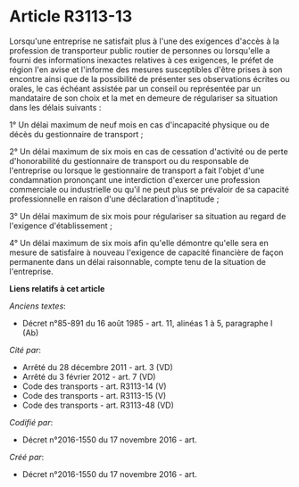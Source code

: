 # Article R3113-13

Lorsqu'une entreprise ne satisfait plus à l'une des exigences d'accès à la profession de transporteur public routier de
personnes ou lorsqu'elle a fourni des informations inexactes relatives à ces exigences, le préfet de région l'en avise et
l'informe des mesures susceptibles d'être prises à son encontre ainsi que de la possibilité de présenter ses observations
écrites ou orales, le cas échéant assistée par un conseil ou représentée par un mandataire de son choix et la met en demeure
de régulariser sa situation dans les délais suivants :

1° Un délai maximum de neuf mois en cas d'incapacité physique ou de décès du gestionnaire de transport ;

2° Un délai maximum de six mois en cas de cessation d'activité ou de perte d'honorabilité du gestionnaire de transport ou du
responsable de l'entreprise ou lorsque le gestionnaire de transport a fait l'objet d'une condamnation prononçant une
interdiction d'exercer une profession commerciale ou industrielle ou qu'il ne peut plus se prévaloir de sa capacité
professionnelle en raison d'une déclaration d'inaptitude ;

3° Un délai maximum de six mois pour régulariser sa situation au regard de l'exigence d'établissement ;

4° Un délai maximum de six mois afin qu'elle démontre qu'elle sera en mesure de satisfaire à nouveau l'exigence de capacité
financière de façon permanente dans un délai raisonnable, compte tenu de la situation de l'entreprise.

**Liens relatifs à cet article**

_Anciens textes_:

  - Décret n°85-891 du 16 août 1985 - art. 11, alinéas 1 à 5, paragraphe I  (Ab)

_Cité par_:

  - Arrêté du 28 décembre 2011 - art. 3 (VD)
  - Arrêté du 3 février 2012 - art. 7 (VD)
  - Code des transports - art. R3113-14 (V)
  - Code des transports - art. R3113-15 (V)
  - Code des transports - art. R3113-48 (VD)

_Codifié par_:

  - Décret n°2016-1550 du 17 novembre 2016 - art.

_Créé par_:

  - Décret n°2016-1550 du 17 novembre 2016 - art.
